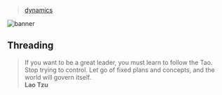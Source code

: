 > [dynamics](../)

![banner](/go/photos/banner.png)

## Threading

> If you want to be a great leader, you must learn to follow the Tao.  
> Stop trying to control.  Let go of fixed plans and concepts, and the world will govern itself.  
> **Lao Tzu**
